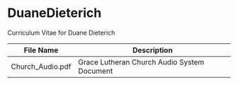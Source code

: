 # DuaneDieterich
Curriculum Vitae for Duane Dieterich

File Name        | Description
-----------------|-------------
Church_Audio.pdf | Grace Lutheran Church Audio System Document
